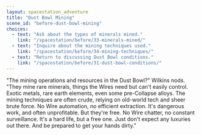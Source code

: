 ```yaml
---
layout: spacestation_adventure
title: "Dust Bowl Mining"
scene_id: "before-dust-bowl-mining"
choices:
  - text: "Ask about the types of minerals mined."
    link: "/spacestation/before/33-minerals-mined/"
  - text: "Inquire about the mining techniques used."
    link: "/spacestation/before/34-mining-techniques/"
  - text: "Return to discussing Dust Bowl conditions."
    link: "/spacestation/before/31-dust-bowl-conditions/"
---
```


"The mining operations and resources in the Dust Bowl?" Wilkins nods. "They mine rare minerals, things the Wires need but can't easily control. Exotic metals, rare earth elements, even some pre-Collapse alloys. The mining techniques are often crude, relying on old-world tech and sheer brute force. No Wire automation, no efficient extraction. It's dangerous work, and often unprofitable. But they're free. No Wire chatter, no constant surveillance. It's a hard life, but a free one. Just don't expect any luxuries out there. And be prepared to get your hands dirty."
